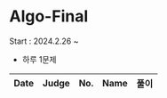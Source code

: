 # Algo-Final
Start : 2024.2.26 ~ 
- 하루 1문제

  
|  Date  |   Judge   | No. | Name | 풀이 |
| :-----: | :------: | :------: | :------: | :------: |

